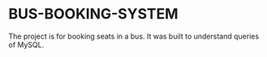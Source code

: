 # BUS-BOOKING-SYSTEM
The project is for booking seats in a bus. It was built to understand queries of MySQL. 
